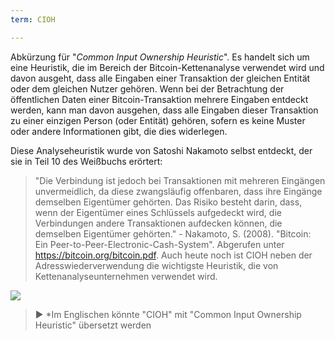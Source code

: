 ```yaml
---
term: CIOH

---
```

Abkürzung für "*Common Input Ownership Heuristic*". Es handelt sich um eine Heuristik, die im Bereich der Bitcoin-Kettenanalyse verwendet wird und davon ausgeht, dass alle Eingaben einer Transaktion der gleichen Entität oder dem gleichen Nutzer gehören. Wenn bei der Betrachtung der öffentlichen Daten einer Bitcoin-Transaktion mehrere Eingaben entdeckt werden, kann man davon ausgehen, dass alle Eingaben dieser Transaktion zu einer einzigen Person (oder Entität) gehören, sofern es keine Muster oder andere Informationen gibt, die dies widerlegen.

Diese Analyseheuristik wurde von Satoshi Nakamoto selbst entdeckt, der sie in Teil 10 des Weißbuchs erörtert:

> "Die Verbindung ist jedoch bei Transaktionen mit mehreren Eingängen unvermeidlich, da diese zwangsläufig offenbaren, dass ihre Eingänge demselben Eigentümer gehörten. Das Risiko besteht darin, dass, wenn der Eigentümer eines Schlüssels aufgedeckt wird, die Verbindungen andere Transaktionen aufdecken können, die demselben Eigentümer gehörten." - Nakamoto, S. (2008). "Bitcoin: Ein Peer-to-Peer-Electronic-Cash-System". Abgerufen unter https://bitcoin.org/bitcoin.pdf.
Auch heute noch ist CIOH neben der Adresswiederverwendung die wichtigste Heuristik, die von Kettenanalyseunternehmen verwendet wird.

![](../../dictionnaire/assets/13.webp)

> ► *Im Englischen könnte "CIOH" mit "Common Input Ownership Heuristic" übersetzt werden